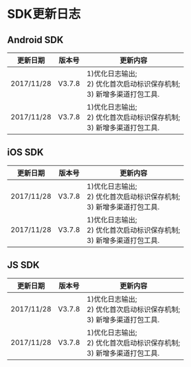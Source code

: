 # SDK更新日志
## Android SDK

更新日期 | 版本号 | 更新内容
---|---|---
2017/11/28 | V3.7.8 |1)优化日志输出;</br> 2) 优化首次启动标识保存机制; </br>3) 新增多渠道打包工具.</br>
2017/11/28 | V3.7.8 |1)优化日志输出;</br> 2) 优化首次启动标识保存机制; </br>3) 新增多渠道打包工具.</br>


## iOS SDK

更新日期 | 版本号 | 更新内容
---|---|---
2017/11/28 | V3.7.8 |1)优化日志输出;</br>2) 优化首次启动标识保存机制;</br>3) 新增多渠道打包工具.</br>
2017/11/28 | V3.7.8 |1)优化日志输出;</br>2) 优化首次启动标识保存机制;</br>3) 新增多渠道打包工具.</br>


## JS SDK

更新日期 | 版本号 | 更新内容
---|---|---
2017/11/28 | V3.7.8 |1)优化日志输出;</br>2) 优化首次启动标识保存机制;</br>3) 新增多渠道打包工具.</br>
2017/11/28 | V3.7.8 |1)优化日志输出;</br>2) 优化首次启动标识保存机制;</br>3) 新增多渠道打包工具.</br>